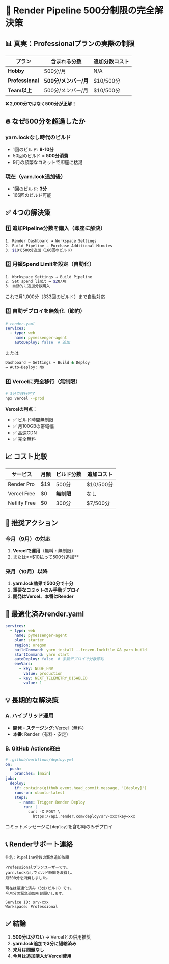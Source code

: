 # 🎯 Render Pipeline 500分制限の完全解決策

## 📊 真実：Professionalプランの実際の制限

| プラン | 含まれる分数 | 追加分数コスト |
|--------|------------|--------------|
| **Hobby** | 500分/月 | N/A |
| **Professional** | **500分/メンバー/月** | $10/500分 |
| **Team以上** | 500分/メンバー/月 | $10/500分 |

**❌ 2,000分ではなく500分が正解！**

## 🔥 なぜ500分を超過したか

### yarn.lockなし時代のビルド
- 1回のビルド: **8-10分**
- 50回のビルド = **500分消費**
- 9月の頻繁なコミットで即座に枯渇

### 現在（yarn.lock追加後）
- 1回のビルド: **3分**
- 166回のビルド可能

## ✅ 4つの解決策

### 1️⃣ **追加Pipeline分数を購入**（即座に解決）

```bash
1. Render Dashboard → Workspace Settings
2. Build Pipeline → Purchase Additional Minutes
3. $10で500分追加（166回のビルド）
```

### 2️⃣ **月額Spend Limitを設定**（自動化）

```bash
1. Workspace Settings → Build Pipeline
2. Set spend limit → $20/月
3. 自動的に追加分数購入
```

これで月1,000分（333回のビルド）まで自動対応

### 3️⃣ **自動デプロイを無効化**（節約）

```yaml
# render.yaml
services:
  - type: web
    name: pymessenger-agent
    autoDeploy: false  # 追加
```

または

```bash
Dashboard → Settings → Build & Deploy
→ Auto-Deploy: No
```

### 4️⃣ **Vercelに完全移行**（無制限）

```bash
# 3分で移行完了
npx vercel --prod
```

**Vercelの利点：**
- ✅ ビルド時間無制限
- ✅ 月100GBの帯域幅
- ✅ 高速CDN
- ✅ 完全無料

## 📈 コスト比較

| サービス | 月額 | ビルド分数 | 追加コスト |
|---------|------|-----------|-----------|
| Render Pro | $19 | 500分 | $10/500分 |
| Vercel Free | $0 | **無制限** | なし |
| Netlify Free | $0 | 300分 | $7/500分 |

## 🚀 推奨アクション

### 今月（9月）の対応
1. **Vercelで運用**（無料・無制限）
2. または**$10払って500分追加**

### 来月（10月）以降
1. **yarn.lock効果で500分で十分**
2. **重要なコミットのみ手動デプロイ**
3. **開発はVercel、本番はRender**

## 🔧 最適化済みrender.yaml

```yaml
services:
  - type: web
    name: pymessenger-agent
    plan: starter
    region: oregon
    buildCommand: yarn install --frozen-lockfile && yarn build
    startCommand: yarn start
    autoDeploy: false  # 手動デプロイで分数節約
    envVars:
      - key: NODE_ENV
        value: production
      - key: NEXT_TELEMETRY_DISABLED
        value: 1
```

## 💡 長期的な解決策

### A. ハイブリッド運用
- **開発・ステージング**: Vercel（無料）
- **本番**: Render（有料・安定）

### B. GitHub Actions経由
```yaml
# .github/workflows/deploy.yml
on:
  push:
    branches: [main]
jobs:
  deploy:
    if: contains(github.event.head_commit.message, '[deploy]')
    runs-on: ubuntu-latest
    steps:
      - name: Trigger Render Deploy
        run: |
          curl -X POST \
            https://api.render.com/deploy/srv-xxx?key=xxx
```

コミットメッセージに`[deploy]`を含む時のみデプロイ

## 📞 Renderサポート連絡

```
件名：Pipeline分数の緊急追加依頼

Professionalプランユーザーです。
yarn.lockなしでビルド時間を浪費し、
月500分を消費しました。

現在は最適化済み（3分/ビルド）です。
今月分の緊急追加をお願いします。

Service ID: srv-xxx
Workspace: Professional
```

## ✅ 結論

1. **500分は少ない** → Vercelとの併用推奨
2. **yarn.lock追加で3分に短縮済み**
3. **来月は問題なし**
4. **今月は追加購入かVercel使用**